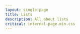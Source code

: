 ```yaml
---
layout: single-page
title: Lists
description: All about lists
critical: internal-page.min.css
---
```


